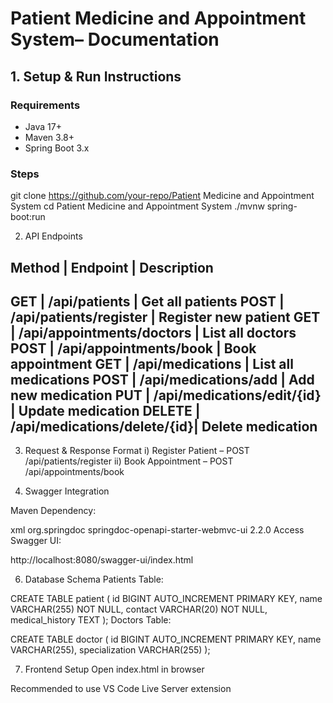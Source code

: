 #   Patient Medicine and Appointment System– Documentation

## 1. Setup & Run Instructions

### Requirements
- Java 17+
- Maven 3.8+
- Spring Boot 3.x

### Steps

git clone https://github.com/your-repo/Patient Medicine and Appointment System
cd Patient Medicine and Appointment System
./mvnw spring-boot:run

2. API Endpoints

Method	| Endpoint	              |  Description
--------------------------------------------------------------
GET	| /api/patients	              |  Get all patients
POST	| /api/patients/register      |  Register new patient
GET	| /api/appointments/doctors   |  List all doctors
POST	| /api/appointments/book      |  Book appointment
GET	| /api/medications	      |  List all medications
POST	| /api/medications/add	      |  Add new medication
PUT	| /api/medications/edit/{id}  |	Update medication
DELETE	| /api/medications/delete/{id}|	Delete medication
--------------------------------------------------------------

3. Request & Response Format
i) Register Patient – POST /api/patients/register
ii) Book Appointment – POST /api/appointments/book

5. Swagger Integration

Maven Dependency:

xml
<dependency>
    <groupId>org.springdoc</groupId>
    <artifactId>springdoc-openapi-starter-webmvc-ui</artifactId>
    <version>2.2.0</version>
</dependency>
Access Swagger UI:

http://localhost:8080/swagger-ui/index.html

6. Database Schema
Patients Table:

CREATE TABLE patient (
    id BIGINT AUTO_INCREMENT PRIMARY KEY,
    name VARCHAR(255) NOT NULL,
    contact VARCHAR(20) NOT NULL,
    medical_history TEXT
);
Doctors Table:

CREATE TABLE doctor (
    id BIGINT AUTO_INCREMENT PRIMARY KEY,
    name VARCHAR(255),
    specialization VARCHAR(255)
);

7. Frontend Setup
Open index.html in browser

Recommended to use VS Code Live Server extension
